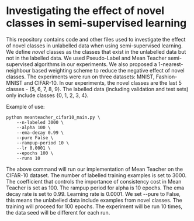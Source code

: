 # Investigating the effect of novel classes in semi-supervised learning

This repository contains code and other files used to investigate the effect of novel classes in unlabelled data when using semi-supervised learning. We define _novel_ classes as the classes that exist in the unlabelled data but not in the labelled data. We used Pseudo-Label and Mean Teacher semi-supervised algorithms in our experiments. We also proposed a 1-nearest-neighbour based weighting scheme to reduce the negative effect of novel classes. The experiments were run on three datasets: MNIST, Fashion-MNIST and CIFAR-10. In our experiments, the novel classes are the last 5 classes - {5, 6, 7, 8, 9}. The labelled data (including validation and test sets) only include classes {0, 1, 2, 3, 4}.

Example of use:
```
python meanteacher_cifar10_main.py \
    --n-labeled 3000 \
    --alpha 100 \
    --ema-decay 0.99 \
    --pure False \
    --rampup-period 10 \
    --lr 0.0001 \
    --epochs 100 \
    --runs 10
```
The above command will run our implementation of Mean Teacher on the CIFAR-10 dataset. The number of labelled training examples is set to 3000. The coefficient that controls the importance of consistency cost in Mean Teacher is set as 100. The rampup period for alpha is 10 epochs. The ema decay rate is set to 0.99. Learning rate is 0.0001. We set --pure to False, this means the unlabelled data include examples from novel classes. The training will proceed for 100 epochs. The experiment will be run 10 times, the data seed will be different for each run.
